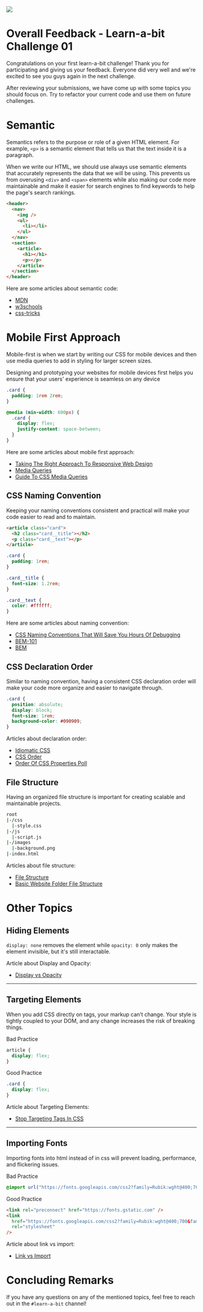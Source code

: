 <img src="./images/learnabit-logo.png" />

# Overall Feedback - Learn-a-bit Challenge 01

Congratulations on your first learn-a-bit challenge! Thank you for participating and giving us your feedback. Everyone did very well and we're excited to see you guys again in the next challenge.

After reviewing your submissions, we have come up with some topics you should focus on. Try to refactor your current code and use them on future challenges.

# Semantic

Semantics refers to the purpose or role of a given HTML element. For example, `<p>` is a semantic element that tells us that the text inside it is a paragraph.

When we write our HTML, we should use always use semantic elements that accurately represents the data that we will be using. This prevents us from overusing `<div>` and `<span>` elements while also making our code more maintainable and make it easier for search engines to find keywords to help the page's search rankings.

```html
<header>
  <nav>
    <img />
    <ul>
      <li></li>
    </ul>
  </nav>
  <section>
    <article>
      <h1></h1>
      <p></p>
    </article>
  </section>
</header>
```

Here are some articles about semantic code:

- [MDN](https://developer.mozilla.org/en-US/docs/Glossary/semantics)
- [w3schools](https://www.w3schools.com/html/html5_semantic_elements.asp)
- [css-tricks](https://css-tricks.com/why-how-and-when-to-use-semantic-html-and-aria/)

# Mobile First Approach

Mobile-first is when we start by writing our CSS for mobile devices and then use media queries to add in styling for larger screen sizes.

Designing and prototyping your websites for mobile devices first helps you ensure that your users' experience is seamless on any device

```css
.card {
  padding: 1rem 2rem;
}

@media (min-width: 600px) {
  .card {
    display: flex;
    justify-content: space-between;
  }
}
```

Here are some articles about mobile first approach:

- [Taking The Right Approach To Responsive Web Design](https://www.freecodecamp.org/news/taking-the-right-approach-to-responsive-web-design/)
- [Media Queries](https://developer.mozilla.org/en-US/docs/Learn/CSS/CSS_layout/Media_queries)
- [Guide To CSS Media Queries](https://css-tricks.com/a-complete-guide-to-css-media-queries/)

## CSS Naming Convention

Keeping your naming conventions consistent and practical will make your code easier to read and to maintain.

```html
<article class="card">
  <h2 class="card__title"></h2>
  <p class="card__text"></p>
</article>
```

```css
.card {
  padding: 1rem;
}

.card__title {
  font-size: 1.2rem;
}

.card__text {
  color: #ffffff;
}
```

Here are some articles about naming convention:

- [CSS Naming Conventions That Will Save You Hours Of Debugging](https://www.freecodecamp.org/news/css-naming-conventions-that-will-save-you-hours-of-debugging-35cea737d849/)
- [BEM-101](http://getbem.com/naming/)
- [BEM](http://getbem.com/naming/)

## CSS Declaration Order

Similar to naming convention, having a consistent CSS declaration order will make your code more organize and easier to navigate through.

```css
.card {
  position: absolute;
  display: block;
  font-size: 1rem;
  background-color: #090909;
}
```

Articles about declaration order:

- [Idiomatic CSS](https://github.com/necolas/idiomatic-css)
- [CSS Order](https://gist.github.com/awkale/ad46e2ade70e833fa178)
- [Order Of CSS Properties Poll](https://css-tricks.com/poll-results-how-do-you-order-your-css-properties/)

## File Structure

Having an organized file structure is important for creating scalable and maintainable projects.

```bash
root
|-/css
  |-style.css
|-/js
  |-script.js
|-/images
  |-background.png
|-index.html
```

Articles about file structure:

- [File Structure](https://htmlandcssguidebook.com/html/file-structure.html)
- [Basic Website Folder File Structure](https://openlab.bmcc.cuny.edu/mmp-240-fall-19-stein/2019/09/05/basic-website-folder-file-structure/)

# Other Topics

## Hiding Elements

`display: none` removes the element while `opacity: 0` only makes the element invisible, but it's still interactable.

Article about Display and Opacity:

- [Display vs Opacity](https://magnusbenoni.com/difference-between-display-visibility-opacity/)

---

## Targeting Elements

When you add CSS directly on tags, your markup can’t change. Your style is tightly coupled to your DOM, and any change increases the risk of breaking things.

Bad Practice

```css
article {
  display: flex;
}
```

Good Practice

```css
.card {
  display: flex;
}
```

Article about Targeting Elements:

- [Stop Targeting Tags In CSS](https://frontstuff.io/you-need-to-stop-targeting-tags-in-css)

---

## Importing Fonts

Importing fonts into html instead of in css will prevent loading, performance, and flickering issues.

Bad Practice

```css
@import url("https://fonts.googleapis.com/css2?family=Rubik:wght@400;700&family=Viga&display=swap");
```

Good Practice

```html
<link rel="preconnect" href="https://fonts.gstatic.com" />
<link
  href="https://fonts.googleapis.com/css2?family=Rubik:wght@400;700&family=Viga&display=swap"
  rel="stylesheet"
/>
```

Article about link vs import:

- [Link vs Import](https://stackoverflow.com/questions/12316501/including-google-web-fonts-link-or-import/12380004#12380004)

# Concluding Remarks

If you have any questions on any of the mentioned topics, feel free to reach out in the `#learn-a-bit` channel!
